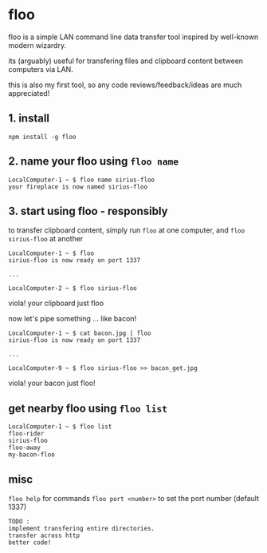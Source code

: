 # floo

floo is a simple LAN command line data transfer tool inspired by well-known modern wizardry.

its (arguably) useful for transfering files and clipboard content between computers via LAN.

this is also my first tool, so any code reviews/feedback/ideas are much appreciated!

## 1.  install

`npm install -g floo`

## 2.  name your floo using `floo name`

```
LocalComputer-1 ~ $ floo name sirius-floo
your fireplace is now named sirius-floo
```

## 3.  start using floo - responsibly

to transfer clipboard content, simply run `floo` at one computer, and `floo sirius-floo` at another

```
LocalComputer-1 ~ $ floo
sirius-floo is now ready on port 1337

...

LocalComputer-2 ~ $ floo sirius-floo
```

viola! your clipboard just floo

now let's pipe something ... like bacon!

```
LocalComputer-1 ~ $ cat bacon.jpg | floo
sirius-floo is now ready on port 1337

...

LocalComputer-9 ~ $ floo sirius-floo >> bacon_get.jpg
```

viola!  your bacon just floo!

## get nearby floo using `floo list` 

```
LocalComputer-1 ~ $ floo list
floo-rider
sirius-floo
floo-away
my-bacon-floo
```

## misc

`floo help` for commands
`floo port <number>` to set the port number (default 1337)

```
TODO : 
implement transfering entire directories.
transfer across http
better code!
```

